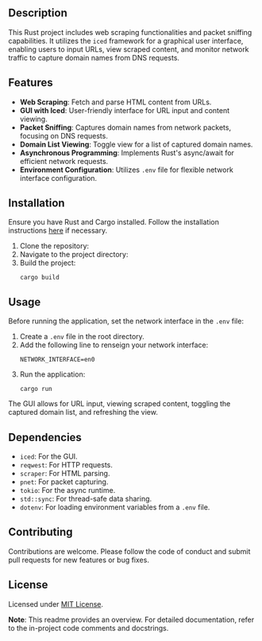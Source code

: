 ## Description
This Rust project includes web scraping functionalities and packet sniffing capabilities. It utilizes the `iced` framework for a graphical user interface, enabling users to input URLs, view scraped content, and monitor network traffic to capture domain names from DNS requests.

## Features
- **Web Scraping**: Fetch and parse HTML content from URLs.
- **GUI with Iced**: User-friendly interface for URL input and content viewing.
- **Packet Sniffing**: Captures domain names from network packets, focusing on DNS requests.
- **Domain List Viewing**: Toggle view for a list of captured domain names.
- **Asynchronous Programming**: Implements Rust's async/await for efficient network requests.
- **Environment Configuration**: Utilizes `.env` file for flexible network interface configuration.

## Installation
Ensure you have Rust and Cargo installed. Follow the installation instructions [here](https://www.rust-lang.org/tools/install) if necessary.

1. Clone the repository:
2. Navigate to the project directory:
3. Build the project:
   ```
   cargo build
   ```

## Usage
Before running the application, set the network interface in the `.env` file:

1. Create a `.env` file in the root directory.
2. Add the following line to renseign your network interface:
   ```
   NETWORK_INTERFACE=en0
   ```
3. Run the application:
   ```
   cargo run
   ```

The GUI allows for URL input, viewing scraped content, toggling the captured domain list, and refreshing the view.

## Dependencies
- `iced`: For the GUI.
- `reqwest`: For HTTP requests.
- `scraper`: For HTML parsing.
- `pnet`: For packet capturing.
- `tokio`: For the async runtime.
- `std::sync`: For thread-safe data sharing.
- `dotenv`: For loading environment variables from a `.env` file.

## Contributing
Contributions are welcome. Please follow the code of conduct and submit pull requests for new features or bug fixes.

## License
Licensed under [MIT License](LICENSE.md).

**Note**: This readme provides an overview. For detailed documentation, refer to the in-project code comments and docstrings.

